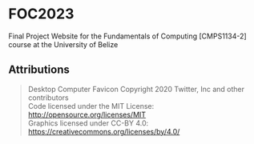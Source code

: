 # FOC2023

Final Project Website for the Fundamentals of Computing [CMPS1134-2] course at the University of Belize

## Attributions

> Desktop Computer Favicon Copyright 2020 Twitter, Inc and other contributors  
> Code licensed under the MIT License: http://opensource.org/licenses/MIT  
> Graphics licensed under CC-BY 4.0: https://creativecommons.org/licenses/by/4.0/
